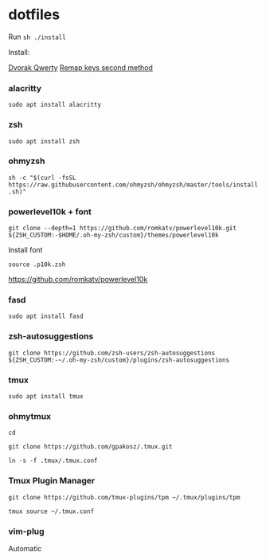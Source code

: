 # dotfiles
Run
```sh ./install```

Install:

[Dvorak Qwerty](https://github.com/prog666/dvorak-qwerty)
[Remap keys second method](https://ictsolved.github.io/remap-key-in-linux/)

### alacritty 
`sudo apt install alacritty`
### zsh 
`sudo apt install zsh`
### ohmyzsh 
`sh -c "$(curl -fsSL https://raw.githubusercontent.com/ohmyzsh/ohmyzsh/master/tools/install.sh)"`
### powerlevel10k + font
`git clone --depth=1 https://github.com/romkatv/powerlevel10k.git ${ZSH_CUSTOM:-$HOME/.oh-my-zsh/custom}/themes/powerlevel10k`

Install font

```source .p10k.zsh```

https://github.com/romkatv/powerlevel10k

### fasd 
`sudo apt install fasd`
### zsh-autosuggestions
`git clone https://github.com/zsh-users/zsh-autosuggestions ${ZSH_CUSTOM:-~/.oh-my-zsh/custom}/plugins/zsh-autosuggestions`
### tmux 
`sudo apt install tmux`
### ohmytmux
`cd`

`git clone https://github.com/gpakosz/.tmux.git`

`ln -s -f .tmux/.tmux.conf`

### Tmux Plugin Manager
`git clone https://github.com/tmux-plugins/tpm ~/.tmux/plugins/tpm`

`tmux source ~/.tmux.conf`

### vim-plug
Automatic
